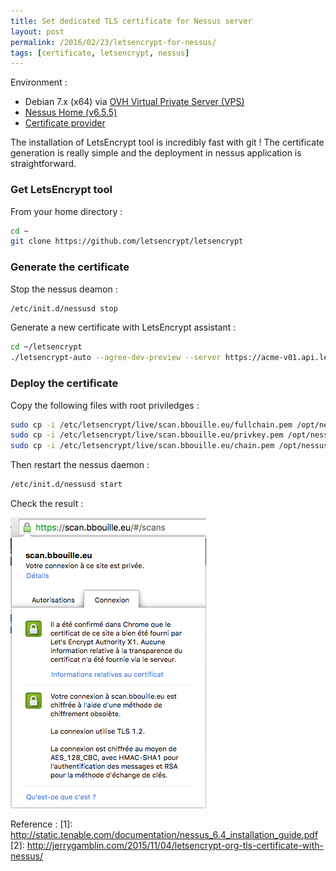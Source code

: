 ```yaml
---
title: Set dedicated TLS certificate for Nessus server 
layout: post
permalink: /2016/02/23/letsencrypt-for-nessus/
tags: [certificate, letsencrypt, nessus]
---
```


Environment :
- Debian 7.x (x64) via [OVH Virtual Private Server (VPS)](https://www.ovh.com)
- [Nessus Home (v6.5.5)](https://www.tenable.com/products/nessus-home)
- [Certificate provider](https://letsencrypt.org/certificates)

The installation of LetsEncrypt tool is incredibly fast with git ! The certificate generation is really simple and the deployment in nessus application is straightforward.

### Get LetsEncrypt tool

From your home directory :

```bash
cd ~
git clone https://github.com/letsencrypt/letsencrypt
```

### Generate the certificate

Stop the nessus deamon :

```bash
/etc/init.d/nessusd stop
```

Generate a new certificate with LetsEncrypt assistant :

```bash
cd ~/letsencrypt
./letsencrypt-auto --agree-dev-preview --server https://acme-v01.api.letsencrypt.org/directory auth
```

### Deploy the certificate

Copy the following files with root priviledges :

```bash
sudo cp -i /etc/letsencrypt/live/scan.bbouille.eu/fullchain.pem /opt/nessus/com/nessus/CA/servercert.pem
sudo cp -i /etc/letsencrypt/live/scan.bbouille.eu/privkey.pem /opt/nessus/var/nessus/CA/serverkey.pem
sudo cp -i /etc/letsencrypt/live/scan.bbouille.eu/chain.pem /opt/nessus/com/nessus/CA/cacert.pem
```

Then restart the nessus daemon :

```bash
/etc/init.d/nessusd start
```

Check the result :

![Cert deployed](/images/scan-cert.png)

Reference :
[1]: http://static.tenable.com/documentation/nessus_6.4_installation_guide.pdf
[2]: http://jerrygamblin.com/2015/11/04/letsencrypt-org-tls-certificate-with-nessus/


